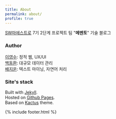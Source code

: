 ```yaml
---
title: About
permalink: about/
profile: true
---
```


[SW마에스트로](http://www.swmaestro.kr/) 7기 2단계 프로젝트 팀 "**메멘토**" 기술 블로그

### Author

[이영수](https://github.com/Prev): 정적 웹, UX/UI  
[백동환](https://github.com/bdh92123): 대규모 데이터 관리  
[배지운](https://github.com/MaybeS): 텍스트 마이닝, 자연어 처리
<br>

### Site's stack

Built with [Jekyll](http://jekyllrb.com/).  
Hosted on [Github Pages](https://pages.github.com/).  
Based on [Kactus](https://github.com/nickbalestra/kactus) theme.

{% include footer.html %}